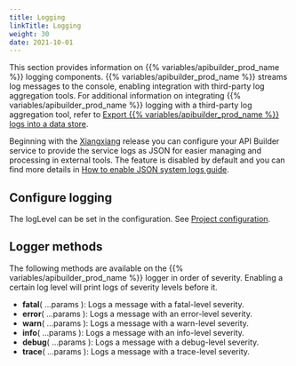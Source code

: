 ```yaml
---
title: Logging
linkTitle: Logging
weight: 30
date: 2021-10-01
---
```


This section provides information on {{% variables/apibuilder_prod_name %}} logging components. {{% variables/apibuilder_prod_name %}} streams log messages to the console, enabling integration with third-party log aggregation tools. For additional information on integrating {{% variables/apibuilder_prod_name %}} logging with a third-party log aggregation tool, refer to [Export {{% variables/apibuilder_prod_name %}} logs into a data store](/docs/how_to/export_api_builder_logs_into_a_data_store/).


Beginning with the [Xiangxiang](/docs/release_notes/xiangxiang) release you can configure your API Builder service to provide the service logs as JSON for easier managing and processing in external tools. The feature is disabled by default and you can find more details in [How to enable JSON system logs guide](/docs/how_to/enable_json_service_logs/).

## Configure logging

The logLevel can be set in the configuration. See [Project configuration](/docs/developer_guide/project/configuration/project_configuration/#loglevel).

## Logger methods

The following methods are available on the {{% variables/apibuilder_prod_name %}} logger in order of severity. Enabling a certain log level will print logs of severity levels before it.

* **fatal**( ...params ): Logs a message with a fatal-level severity.
* **error**( ...params ): Logs a message with an error-level severity.
* **warn**( ...params ): Logs a message with a warn-level severity.
* **info**( ...params ): Logs a message with an info-level severity.
* **debug**( ...params ): Logs a message with a debug-level severity.
* **trace**( ...params ): Logs a message with a trace-level severity.
